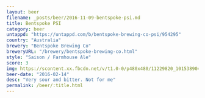 ```yaml
---
layout: beer
filename: _posts/beer/2016-11-09-bentspoke-psi.md
title: Bentspoke PSI
category: beer
untappd: "https://untappd.com/b/bentspoke-brewing-co-psi/954295"
country: "Australia"
brewery: "Bentspoke Brewing Co"
breweryURL: "/brewery/bentspoke-brewing-co.html"
style: "Saison / Farmhouse Ale"
score: 3
img: https://scontent.xx.fbcdn.net/v/t1.0-0/p480x480/11229820_10153890413723745_4413328230475725119_n.jpg?oh=094f79c84cb935b5601eb9e29aa85ce5&oe=5A6F4B11
beer-date: "2016-02-14"
desc: "Very sour and bitter. Not for me"
permalink: /beer/:title.html
---
```

